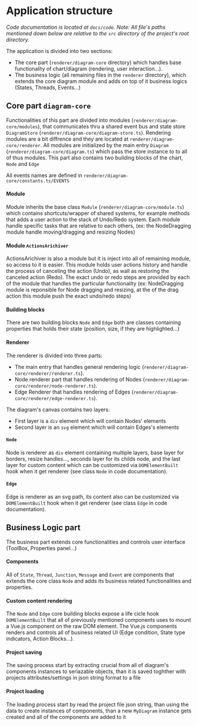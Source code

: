 # Application structure

*Code documentation is located at `docs/code`.*
*Note: All file's paths mentioned down below are relative to the `src` directory of the project's root directory.*

The application is divided into two sections:
- The core part (`renderer/diagram-core` directory) which handles base functionality of chart/diagram (rendering, user interaction...).
- The business logic (all remaining files in the `renderer` directory), which extends the core diagram module and adds on top of it business logics (States, Threads, Events...)

## Core part `diagram-core`
Functionalities of this part are divided into modules (`renderer/diagram-core/modules`), that communicates thru a shared event bus and state store `DiagramStore`  (`renderer/diagram-core/diagram-store.ts`).
Rendering modules are a bit diffrence and they are located at `renderer/diagram-core/renderer`.
All modules are initialized by the main entry `Diagram` (`renderer/diagram-core/diagram.ts`) which pass the store instance to to all of thus modules.
This part also contains two building blocks of the chart, `Node` and `Edge`

All events names are defined in `renderer/diagram-core/constants.ts/EVENTS`

#### Module
Module inherits the base class `Module` (`renderer/diagram-core/module.ts`) which contains shortcuts/wrapper of shared systems, for example methods that adds a user action to the stack of Undo/Redo system.
Each module handle specific tasks that are relative to each others, (ex: the NodeDragging module handle moving/dragging and resizing Nodes)

#### Module `ActionsArichiver`
ActionsArichiver is also a module but it is inject into all of remaining module, so access to it is easier.
This module holds user actions history and handle the process of canceling the action (Undo), as wall as restoring the canceled action (Redo).
The exact undo or redo steps are provided by each of the module that handles the particular functionality (ex: NodeDragging module is reponsible for Node dragging and resizing, at the of the drag action this module push the exact undo/redo steps)

#### Building blocks
There are two building blocks `Node` and `Edge` both are classes containing properties that holds their state (position, size, if they are highlighted...)

#### Renderer
The renderer is divided into three parts:
- The main entry that handles general rendering logic (`renderer/diagram-core/renderer/renderer.ts`).
- Node renderer part that handles rendering of Nodes (`renderer/diagram-core/renderer/node-renderer.ts`).
- Edge Renderer that handles rendering of Edges (`renderer/diagram-core/renderer/edge-renderer.ts`).

The diagram's canvas contains two layers:
- First layer is a `div` element which will contain Nodes' elements
- Second layer is an `svg` element which will contain Edges's elements

#### `Node`
Node is renderer as `div` element containing multiple layers, base layer for borders, resize handles..., seconds layer for its childs node, and the last layer for custom content which can be customized via `DOMElementBuilt` hook when it get renderer (see class `Node` in code documentation).

#### `Edge`
Edge is renderer as an svg path, its content also can be customized via `DOMElementBuilt` hook when it get renderer (see class `Edge` in code documentation).

## Business Logic part

The business part extends core functionalities and controls user interface (ToolBox, Properties panel...)

#### Components
All of `State`, `Thread`, `Junction`, `Message` and `Event` are components that extends the core class `Node` and adds its business related functionalities and properties.

#### Custom content rendering
The `Node` and `Edge` core building blocks expose a life cicle hook `DOMElementBuilt` that all of previously mentioned components uses to mount a Vue.js component on the raw DOM element.
The Vue.js components renders and controls all of business related UI (Edge condition, State type indicators, Action Blocks...).

#### Project saving
The saving process start by extracting crucial from all of diagram's components instances to seriazable objects, than it is saved toghther with projects attributes/settings in json string format to a file

#### Project loading
The loading process start by read the project file json string, than using the data to create instances of components, than a new `MyDiagram` instance gets created and all of the components are added to it
